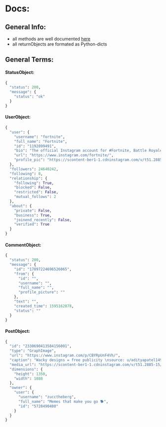 # Docs:

## General Info:
- all methods are well documented [here](https://github.com/xNaCly/InstagramAPIwrapper/blob/master/docs)
- all returnObjects are formated as Python-dicts

## General Terms:

#### StatusObject:

```python
{
  "status": 200,
  "message": {
    "status": "ok"
  }
}
```

#### UserObject:

```python
{
  "user": {
    "username": "fortnite",
    "full_name": "Fortnite",
    "id": "1192899491",
    "bio": "The official Instagram account for #Fortnite, Battle Royale, Creative, and Save the World.",
    "url": "https://www.instagram.com/fortnite/",
    "profile_pic": "https://scontent-ber1-1.cdninstagram.com/v/t51.2885-19/s320x320/103452576_1135154500184004_1849401560886556420_n.jpg?_nc_ht=scontent-ber1-1.cdninstagram.com&_nc_ohc=6TbvwyNKm4kAX8EfhrW&oh=49e654a628771fa9c73567a8b214e756&oe=5F3F6633"
  },
  "followers": 24640242,
  "following": 8,
  "relationship": {
    "following": True,
    "blocked": False,
    "restricted": False,
    "mutual_follows": 2
  },
  "about": {
    "private": False,
    "business": True,
    "joinend_recently": False,
    "verified": True
  }
}
```

#### CommentObject:

```python
{
  "status": 200,
  "message": {
    "id": "17897224696526065",
    "from": {
      "id": "",
      "username": "",
      "full_name": "",
      "profile_picture": ""
    },
    "text": "",
    "created_time": 1595162878,
    "status": ""
  }
}
```

#### PostObject:

```python
{
  "id": "2330690413584156001",
  "type": "GraphImage",
  "url": "https://www.instagram.com/p/CBYRpUnF4Vh/",
  "caption": "Wacky designs = free publicity \nsource: u/adityapatel149",
  "media_url": "https://scontent-ber1-1.cdninstagram.com/v/t51.2885-15/e35/p1080x1080/103332275_285012022683137_1361234643068352553_n.jpg?_nc_ht=scontent-ber1-1.cdninstagram.com&_nc_cat=105&_nc_ohc=FeDgrXEGCeMAX9TmWCr&oh=aebc4c4063e36a9f22daa7f6e361e7f9&oe=5F3F94EA",
  "dimensions": {
    "height": 1350,
    "width": 1080
  },
  "owner": {
    "user": {
      "username": "zucctheberg",
      "full_name": "Memes that make you go 🐕",
      "id": "5728490480"
    }
  }
}
```
